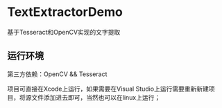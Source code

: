 # TextExtractorDemo
基于Tesseract和OpenCV实现的文字提取

## 运行环境

第三方依赖：OpenCV && Tesseract

项目可直接在Xcode上运行，如果需要在Visual Studio上运行需要重新新建项目，将源文件添加进去即可，当然也可以在linux上运行；


